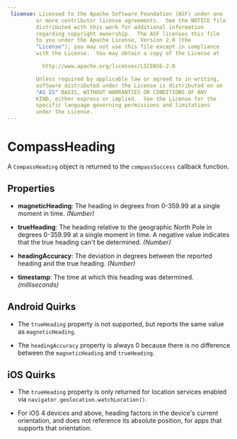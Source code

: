 ```yaml
---
 license: Licensed to the Apache Software Foundation (ASF) under one
         or more contributor license agreements.  See the NOTICE file
         distributed with this work for additional information
         regarding copyright ownership.  The ASF licenses this file
         to you under the Apache License, Version 2.0 (the
         "License"); you may not use this file except in compliance
         with the License.  You may obtain a copy of the License at

           http://www.apache.org/licenses/LICENSE-2.0

         Unless required by applicable law or agreed to in writing,
         software distributed under the License is distributed on an
         "AS IS" BASIS, WITHOUT WARRANTIES OR CONDITIONS OF ANY
         KIND, either express or implied.  See the License for the
         specific language governing permissions and limitations
         under the License.
---
```


# CompassHeading

A `CompassHeading` object is returned to the `compassSuccess` callback function.

## Properties

- __magneticHeading__: The heading in degrees from 0-359.99 at a single moment in time. _(Number)_

- __trueHeading__: The heading relative to the geographic North Pole in degrees 0-359.99 at a single moment in time. A negative value indicates that the true heading can't be determined.  _(Number)_

- __headingAccuracy__: The deviation in degrees between the reported heading and the true heading. _(Number)_

- __timestamp__: The time at which this heading was determined.  _(milliseconds)_

## Android Quirks

- The `trueHeading` property is not supported, but reports the same value as `magneticHeading`.

- The `headingAccuracy` property is always 0 because there is no difference between the `magneticHeading` and `trueHeading`.

## iOS Quirks

- The `trueHeading` property is only returned for location services enabled via `navigator.geolocation.watchLocation()`.

- For iOS 4 devices and above, heading factors in the device's current orientation, and does not reference its absolute position, for apps that supports that orientation.
